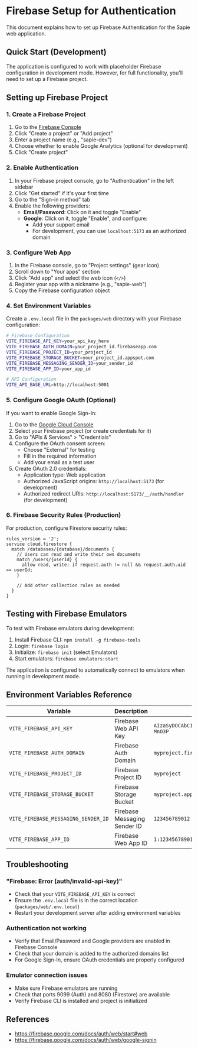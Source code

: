# Firebase Setup for Authentication

This document explains how to set up Firebase Authentication for the Sapie web application.

## Quick Start (Development)

The application is configured to work with placeholder Firebase configuration in development mode. However, for full functionality, you'll need to set up a Firebase project.

## Setting up Firebase Project

### 1. Create a Firebase Project

1. Go to the [Firebase Console](https://console.firebase.google.com/)
2. Click "Create a project" or "Add project"
3. Enter a project name (e.g., "sapie-dev")
4. Choose whether to enable Google Analytics (optional for development)
5. Click "Create project"

### 2. Enable Authentication

1. In your Firebase project console, go to "Authentication" in the left sidebar
2. Click "Get started" if it's your first time
3. Go to the "Sign-in method" tab
4. Enable the following providers:
   - **Email/Password**: Click on it and toggle "Enable"
   - **Google**: Click on it, toggle "Enable", and configure:
     - Add your support email
     - For development, you can use `localhost:5173` as an authorized domain

### 3. Configure Web App

1. In the Firebase console, go to "Project settings" (gear icon)
2. Scroll down to "Your apps" section
3. Click "Add app" and select the web icon (`</>`)
4. Register your app with a nickname (e.g., "sapie-web")
5. Copy the Firebase configuration object

### 4. Set Environment Variables

Create a `.env.local` file in the `packages/web` directory with your Firebase configuration:

```bash
# Firebase Configuration
VITE_FIREBASE_API_KEY=your_api_key_here
VITE_FIREBASE_AUTH_DOMAIN=your_project_id.firebaseapp.com
VITE_FIREBASE_PROJECT_ID=your_project_id
VITE_FIREBASE_STORAGE_BUCKET=your_project_id.appspot.com
VITE_FIREBASE_MESSAGING_SENDER_ID=your_sender_id
VITE_FIREBASE_APP_ID=your_app_id

# API Configuration
VITE_API_BASE_URL=http://localhost:5001
```

### 5. Configure Google OAuth (Optional)

If you want to enable Google Sign-In:

1. Go to the [Google Cloud Console](https://console.cloud.google.com/)
2. Select your Firebase project (or create credentials for it)
3. Go to "APIs & Services" > "Credentials"
4. Configure the OAuth consent screen:
   - Choose "External" for testing
   - Fill in the required information
   - Add your email as a test user
5. Create OAuth 2.0 credentials:
   - Application type: Web application
   - Authorized JavaScript origins: `http://localhost:5173` (for development)
   - Authorized redirect URIs: `http://localhost:5173/__/auth/handler` (for development)

### 6. Firebase Security Rules (Production)

For production, configure Firestore security rules:

```
rules_version = '2';
service cloud.firestore {
  match /databases/{database}/documents {
    // Users can read and write their own documents
    match /users/{userId} {
      allow read, write: if request.auth != null && request.auth.uid == userId;
    }
    
    // Add other collection rules as needed
  }
}
```

## Testing with Firebase Emulators

To test with Firebase emulators during development:

1. Install Firebase CLI: `npm install -g firebase-tools`
2. Login: `firebase login`
3. Initialize: `firebase init` (select Emulators)
4. Start emulators: `firebase emulators:start`

The application is configured to automatically connect to emulators when running in development mode.

## Environment Variables Reference

| Variable                            | Description                  | Example                                   |
|-------------------------------------|------------------------------|-------------------------------------------|
| `VITE_FIREBASE_API_KEY`             | Firebase Web API Key         | `AIzaSyDOCAbC123dEf456GhI789jKl012-MnO3P` |
| `VITE_FIREBASE_AUTH_DOMAIN`         | Firebase Auth Domain         | `myproject.firebaseapp.com`               |
| `VITE_FIREBASE_PROJECT_ID`          | Firebase Project ID          | `myproject`                               |
| `VITE_FIREBASE_STORAGE_BUCKET`      | Firebase Storage Bucket      | `myproject.appspot.com`                   |
| `VITE_FIREBASE_MESSAGING_SENDER_ID` | Firebase Messaging Sender ID | `123456789012`                            |
| `VITE_FIREBASE_APP_ID`              | Firebase Web App ID          | `1:123456789012:web:abc123def456`         |


## Troubleshooting

### "Firebase: Error (auth/invalid-api-key)"
- Check that your `VITE_FIREBASE_API_KEY` is correct
- Ensure the `.env.local` file is in the correct location (`packages/web/.env.local`)
- Restart your development server after adding environment variables

### Authentication not working
- Verify that Email/Password and Google providers are enabled in Firebase Console
- Check that your domain is added to the authorized domains list
- For Google Sign-In, ensure OAuth credentials are properly configured

### Emulator connection issues
- Make sure Firebase emulators are running
- Check that ports 9099 (Auth) and 8080 (Firestore) are available
- Verify Firebase CLI is installed and project is initialized 

## References
 - https://firebase.google.com/docs/auth/web/start#web
 - https://firebase.google.com/docs/auth/web/google-signin
